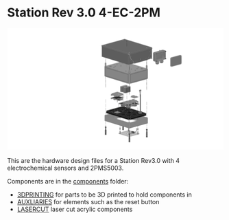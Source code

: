 # Station Rev 3.0 4-EC-2PM

![](smartcitizen-station-passive-4-sensors.png)

This are the hardware design files for a Station Rev3.0 with 4 electrochemical sensors and 2PMS5003.

Components are in the [components](components) folder:

- [3DPRINTING](compontents/3DPRINTING) for parts to be 3D printed to hold components in
- [AUXLIARIES](compontents/AUXLIARIES) for elements such as the reset button
- [LASERCUT](compontents/LASERCUT) laser cut acrylic components